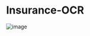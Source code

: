 # Insurance-OCR

![image](https://user-images.githubusercontent.com/25499386/150001386-7c9b04ad-db97-46f0-b339-4de0b116c783.png)
